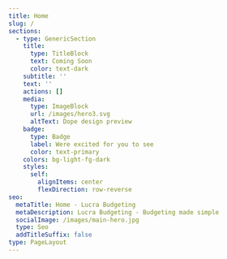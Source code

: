 ```yaml
---
title: Home
slug: /
sections:
  - type: GenericSection
    title:
      type: TitleBlock
      text: Coming Soon
      color: text-dark
    subtitle: ''
    text: ''
    actions: []
    media:
      type: ImageBlock
      url: /images/hero3.svg
      altText: Dope design preview
    badge:
      type: Badge
      label: Were excited for you to see
      color: text-primary
    colors: bg-light-fg-dark
    styles:
      self:
        alignItems: center
        flexDirection: row-reverse
seo:
  metaTitle: Home - Lucra Budgeting
  metaDescription: Lucra Budgeting - Budgeting made simple
  socialImage: /images/main-hero.jpg
  type: Seo
  addTitleSuffix: false
type: PageLayout
---
```

